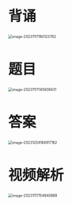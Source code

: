 # 背诵

<img src="https://cvp.oss-cn-shanghai.aliyuncs.com/picgo/202311171601831.png" alt="image-20231117160123782" style="zoom:50%;" />



# 题目

<img src="https://cvp.oss-cn-shanghai.aliyuncs.com/picgo/202311171459529.png" alt="image-20231117145939431" style="zoom: 50%;" />

# 答案

<img src="https://cvp.oss-cn-shanghai.aliyuncs.com/picgo/202312041649336.png" alt="image-20231204164917162" style="zoom:50%;" />



# 视频解析

<img src="https://cvp.oss-cn-shanghai.aliyuncs.com/picgo/202311171548962.png" alt="image-20231117154840869" style="zoom:50%;" />



